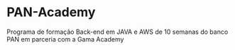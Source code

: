 # PAN-Academy
Programa de formação Back-end em JAVA e AWS de 10 semanas do banco PAN em parceria com a Gama Academy
